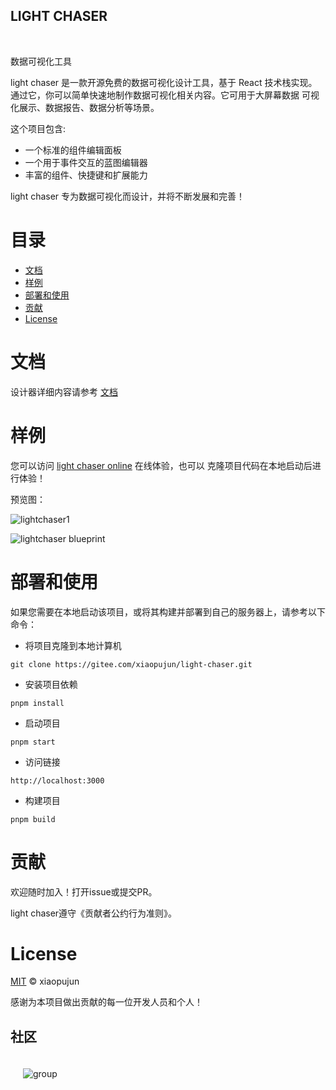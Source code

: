 <h2> LIGHT CHASER</h2>

<p>
    <img alt="" src="https://img.shields.io/badge/version-v0.0.3-blue">
    <img alt="" src="https://img.shields.io/badge/language-typescript-blue">
    <img alt="" src="https://img.shields.io/badge/license-MIT-08CE5D?logoColor=08CE5D">
    <img alt="" src="https://img.shields.io/badge/framework-React-61daeb?logoColor=08CE5D">
</p>

<p>数据可视化工具</p>

light chaser 是一款开源免费的数据可视化设计工具，基于 React 技术栈实现。 通过它，你可以简单快速地制作数据可视化相关内容。它可用于大屏幕数据 可视化展示、数据报告、数据分析等场景。

这个项目包含:

- 一个标准的组件编辑面板
- 一个用于事件交互的蓝图编辑器
- 丰富的组件、快捷键和扩展能力

light chaser 专为数据可视化而设计，并将不断发展和完善！

# 目录

- [文档](#文档)
- [样例](#样例)
- [部署和使用](#部署和使用)
- [贡献](#贡献)
- [License](#License)

# 文档

设计器详细内容请参考 [文档](https://xiaopujun.github.io/light-chaser-doc/#/)

# 样例

您可以访问 [light chaser online](https://xiaopujun.github.io/light-chaser-app/#) 在线体验，也可以 克隆项目代码在本地启动后进行体验！

预览图：

![lightchaser1](https://picss.sunbangyan.cn/2023/11/03/9cbcb42f4c6d7bc12ffb79f4ad0ef9dd.png)

![lightchaser blueprint](https://picss.sunbangyan.cn/2023/11/03/59ff17df602ce90d6ba7885037860449.png)

# 部署和使用

如果您需要在本地启动该项目，或将其构建并部署到自己的服务器上，请参考以下命令：

- 将项目克隆到本地计算机

```shell
git clone https://gitee.com/xiaopujun/light-chaser.git
```

- 安装项目依赖

```shell
pnpm install
```

- 启动项目

```shell
pnpm start
```

- 访问链接

```shell
http://localhost:3000
```

- 构建项目

```shell
pnpm build
```

# 贡献

欢迎随时加入！打开issue或提交PR。

light chaser遵守《贡献者公约行为准则》。

# License

[MIT](LICENSE) © xiaopujun

感谢为本项目做出贡献的每一位开发人员和个人！

## 社区

<div style="display: flex">
    <div  style="padding: 20px"><img alt="group" src="https://picdl.sunbangyan.cn/2023/12/11/e17fc6a0b9cf9d05345a369b71d1dc21.jpeg"></div>
</div>
